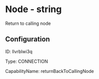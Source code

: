 # Node - string 
Return to calling node
## Configuration
ID:  llvrblwi3q

Type: CONNECTION 

CapabilityName: returnBackToCallingNode






